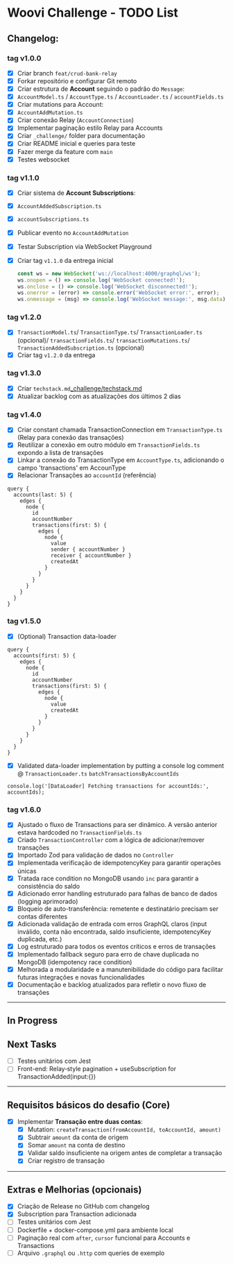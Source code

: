 # Woovi Challenge - TODO List

## Changelog:

### tag v1.0.0
- [x] Criar branch `feat/crud-bank-relay`
- [x] Forkar repositório e configurar Git remoto
- [x] Criar estrutura de **Account** seguindo o padrão do `Message`:
- [x] `AccountModel.ts` / `AccountType.ts` / `AccountLoader.ts` / `accountFields.ts`
- [x] Criar mutations para Account:
- [x] `AccountAddMutation.ts`
- [x] Criar conexão Relay (`AccountConnection`)
- [x] Implementar paginação estilo Relay para Accounts
- [x] Criar `_challenge/` folder para documentação
- [x] Criar README inicial e queries para teste
- [x] Fazer merge da feature com `main`
- [x] Testes websocket

### tag v1.1.0
- [x] Criar sistema de **Account Subscriptions**:
- [x] `AccountAddedSubscription.ts`
- [x] `accountSubscriptions.ts`
- [x] Publicar evento no `AccountAddMutation`
- [x] Testar Subscription via WebSocket Playground
- [x] Criar tag `v1.1.0` da entrega inicial

  ```javascript console tests
  const ws = new WebSocket('ws://localhost:4000/graphql/ws');
  ws.onopen = () => console.log('WebSocket connected!');
  ws.onclose = () => console.log('WebSocket disconnected!');
  ws.onerror = (error) => console.error('WebSocket error:', error);
  ws.onmessage = (msg) => console.log('WebSocket message:', msg.data);
  ```
### tag v1.2.0
- [x] `TransactionModel.ts`/ `TransactionType.ts`/ `TransactionLoader.ts` (opcional)/ `transactionFields.ts`/ `transactionMutations.ts`/ `TransactionAddedSubscription.ts` (opcional)
- [x] Criar tag `v1.2.0` da entrega

### tag v1.3.0
- [x] Criar `techstack.md`[_challenge/techstack.md](https://github.com/lfariabr/woovi-playground/tree/main/_challenge/techstack.md)
- [x] Atualizar backlog com as atualizações dos últimos 2 dias

### tag v1.4.0
- [x] Criar constant chamada TransactionConnection em `TransactionType.ts` (Relay para conexão das transações)
- [x] Reutilizar a conexão em outro módulo em `TransactionFields.ts` expondo a lista de transações
- [x] Linkar a conexão do TransactionType em `AccountType.ts`, adicionando o campo 'transactions' em AccounType
- [x] Relacionar Transações ao `accountId` (referência)
```GraphiQL teste
query {
  accounts(last: 5) {
    edges {
      node {
        id
        accountNumber
        transactions(first: 5) {
          edges {
            node {
              value
              sender { accountNumber }
              receiver { accountNumber }
              createdAt
            }
          }
        }
      }
    }
  }
}
```

### tag v1.5.0
- [x] (Optional) Transaction data-loader
```GraphiQL test Data Loader implementation
query {
  accounts(first: 5) {
    edges {
      node {
        id
        accountNumber
        transactions(first: 5) {
          edges {
            node {
              value
              createdAt
            }
          }
        }
      }
    }
  }
}
```
- [x] Validated data-loader implementation by putting a console log comment @ `TransactionLoader.ts` `batchTransactionsByAccountIds`
```console log message used to validate implementation
console.log('[DataLoader] Fetching transactions for accountIds:', accountIds);
```

### tag v1.6.0
- [x] Ajustado o fluxo de Transactions para ser dinâmico. A versão anterior estava hardcoded no `TransactionFields.ts`
- [x] Criado `TransactionController` com a lógica de adicionar/remover transações
- [x] Importado Zod para validação de dados no `Controller`
- [x] Implementada verificação de idempotencyKey para garantir operações únicas
- [x] Tratada race condition no MongoDB usando `inc` para garantir a consistência do saldo
- [x] Adicionado error handling estruturado para falhas de banco de dados (logging aprimorado)
- [x] Bloqueio de auto-transferência: remetente e destinatário precisam ser contas diferentes
- [x] Adicionada validação de entrada com erros GraphQL claros (input inválido, conta não encontrada, saldo insuficiente, idempotencyKey duplicada, etc.)
- [x] Log estruturado para todos os eventos críticos e erros de transações
- [x] Implementado fallback seguro para erro de chave duplicada no MongoDB (idempotency race condition)
- [x] Melhorada a modularidade e a manutenibilidade do código para facilitar futuras integrações e novas funcionalidades
- [x] Documentação e backlog atualizados para refletir o novo fluxo de transações

---

## In Progress

## Next Tasks
- [ ] Testes unitários com Jest
- [ ] Front-end: Relay‐style pagination + useSubscription for TransactionAdded(input:{})

---

## Requisitos básicos do desafio (Core)

- [x] Implementar **Transação entre duas contas**:
  - [x] Mutation: `createTransaction(fromAccountId, toAccountId, amount)`
  - [x] Subtrair `amount` da conta de origem
  - [x] Somar `amount` na conta de destino
  - [x] Validar saldo insuficiente na origem antes de completar a transação
  - [x] Criar registro de transação

---

## Extras e Melhorias (opcionais)

- [x] Criação de Release no GitHub com changelog
- [x] Subscription para Transaction adicionada
- [ ] Testes unitários com Jest
- [ ] Dockerfile + docker-compose.yml para ambiente local
- [ ] Paginação real com `after`, `cursor` funcional para Accounts e Transactions
- [ ] Arquivo `.graphql` ou `.http` com queries de exemplo
